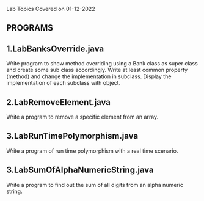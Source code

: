 Lab Topics Covered on 01-12-2022

PROGRAMS
--------
1.LabBanksOverride.java
-----------------------
Write program to show method overriding using a Bank class as super class and create some sub class accordingly. Write at least common property (method) and change the implementation in subclass. Display the implementation of each subclass with object.

2.LabRemoveElement.java
------------------------
Write a program to remove a specific element from an array.

3.LabRunTimePolymorphism.java
------------------------------
Write a program of run time polymorphism with a real time scenario.

3.LabSumOfAlphaNumericString.java
----------------------------------
Write a program to find out the sum of all digits from an alpha numeric string.
